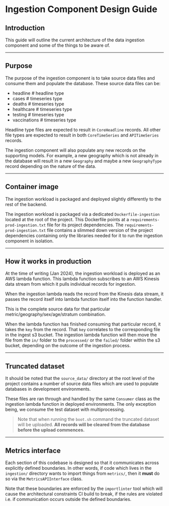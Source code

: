 # Ingestion Component Design Guide

## Introduction

This guide will outline the current architecture of the data ingestion component and some of the things to be aware of.

---

## Purpose

The purpose of the ingestion component is to take source data files and consume them and populate the database.
These source data files can be:

- headline      # headline type
- cases         # timeseries type
- deaths        # timeseries type
- healthcare    # timeseries type
- testing       # timeseries type
- vaccinations  # timeseries type

Headline type files are expected to result in `CoreHeadline` records.
All other file types are expected to result in both `CoreTimeSeries` and `APITimeSeries` records.

The ingestion component will also populate any new records on the supporting models. 
For example, a new geography which is not already in the database will result 
in a new `Geography` and maybe a new `GeographyType` record depending on the nature of the data.

---

## Container image

The ingestion workload is packaged and deployed slightly differently to the rest of the backend.

The ingestion workload is packaged via a dedicated `Dockerfile-ingestion` located at the root of the project.
This Dockerfile points at a `requirements-prod-ingestion.txt` file for its project dependencies.
The `requirements-prod-ingestion.txt` file contains a slimmed down version of the project dependencies containing only 
the libraries needed for it to run the ingestion component in isolation.

--- 

## How it works in production

At the time of writing (Jan 2024), the ingestion workload is deployed as an AWS lambda function.
This lambda function subscribes to an AWS Kinesis data stream from which it pulls individual records for ingestion.

When the ingestion lambda reads the record from the Kinesis data stream, 
it passes the record itself into lambda function itself into the function handler.

This is the complete source data for that particular metric/geography/sex/age/stratum combination.

When the lambda function has finished consuming that particular record, it takes the `key` from the record.
That `key` correlates to the corresponding file in the ingest s3 bucket. 
The ingestion lambda function will then move the file from the `in/` folder 
to the `processed/` or the `failed/` folder within the s3 bucket, depending on the outcome of the ingestion process.

---

## Truncated dataset

It should be noted that the `source_data/` directory at the root level of the project contains a number of 
source data files which are used to populate databases in development environments.

These files are ran through and handled by the same `Consumer` class 
as the ingestion lambda function in deployed environments.
The only exception being, we consume the test dataset with multiprocessing.

> Note that when running the `boot.sh` command the truncated dataset will be uploaded. 
**All records will be cleared from the database before the upload commences.** 

---

## Metrics interface

Each section of this codebase is designed so that it communicates across explicitly defined boundaries.
In other words, if code which lives in the `ingestion/` directory wants to import things from `metrics/`, 
then it **must** do so via the `MetricsAPIInterface` class.

Note that these boundaries are enforced by the `importlinter` tool which will cause the architectural constraints CI 
build to break, if the rules are violated i.e. if communication occurs outside the defined boundaries.
